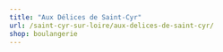 ```yaml
---
title: "Aux Délices de Saint-Cyr"
url: /saint-cyr-sur-loire/aux-delices-de-saint-cyr/
shop: boulangerie
---
```

